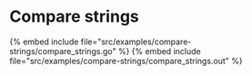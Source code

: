 # Compare strings

{% embed include file="src/examples/compare-strings/compare_strings.go" %}
{% embed include file="src/examples/compare-strings/compare_strings.out" %}


